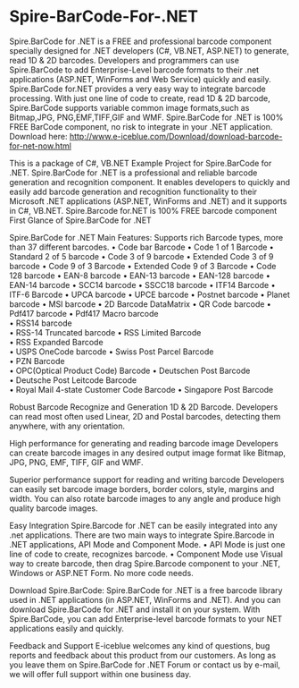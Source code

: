 Spire-BarCode-For-.NET
======================
Spire.BarCode for .NET is a FREE and professional barcode component specially designed for .NET developers (C#, VB.NET, ASP.NET) to generate, read 1D & 2D barcodes. Developers and programmers can use Spire.BarCode to add Enterprise-Level barcode formats to their .net applications (ASP.NET, WinForms and Web Service) quickly and easily.
Spire.BarCode for.NET provides a very easy way to integrate barcode processing. With just one line of code to create, read 1D & 2D barcode, Spire.BarCode supports variable common image formats,such as Bitmap,JPG, PNG,EMF,TIFF,GIF and WMF.
Spire.BarCode for .NET is 100% FREE BarCode component, no risk to integrate in your .NET application. 
Download  here: http://www.e-iceblue.com/Download/download-barcode-for-net-now.html

This is a package of C#, VB.NET Example Project for Spire.BarCode for .NET.
Spire.BarCode for .NET is a professional and reliable barcode generation and recognition component. It enables developers to quickly and easily add barcode generation and recognition functionality to their Microsoft .NET applications (ASP.NET, WinForms and .NET) and it supports in C#, VB.NET.
Spire.Barcode for.NET is 100% FREE barcode component
First Glance of Spire.BarCode for .NET
 
Spire.BarCode for .NET Main Features: 
Supports rich Barcode types, more than 37 different barcodes.
•  Code bar Barcode 
•	Code 1 of 1 Barcode 
•	Standard 2 of 5 barcode 
•	Code 3 of 9 barcode 
•	Extended Code 3 of 9 barcode 
•	Code 9 of 3 Barcode 
•	Extended Code 9 of 3 Barcode 
•	Code 128 barcode 
•	EAN-8 barcode 
•	EAN-13 barcode 
•	EAN-128 barcode 
•	EAN-14 barcode 
•	SCC14 barcode 
•	SSCC18 barcode 
•	ITF14 Barcode 
•	ITF-6 Barcode 
•	UPCA barcode 
•	UPCE barcode 
•	Postnet barcode 
•	Planet barcode 
•	MSI barcode 
•	2D Barcode DataMatrix 
•	QR Code barcode 
•	Pdf417 barcode 
•	Pdf417 Macro barcode       
•	RSS14 barcode   
•	RSS-14 Truncated barcode 
•	RSS Limited Barcode  
•	RSS Expanded Barcode       
•	USPS OneCode barcode 
•	Swiss Post Parcel Barcode          
•	PZN Barcode      
•	OPC(Optical Product Code) Barcode 
•	Deutschen Post Barcode   
•	Deutsche Post Leitcode Barcode       
•	Royal Mail 4-state Customer Code Barcode 
•	Singapore Post Barcode     
 
Robust Barcode Recognize and Generation 1D & 2D Barcode.
Developers can read most often used Linear, 2D and Postal barcodes, detecting them anywhere, with any orientation.

High performance for generating and reading barcode image 
Developers can create barcode images in any desired output image format like Bitmap, JPG, PNG, EMF, TIFF, GIF and WMF.


Superior performance support for reading and writing barcode
Developers can easily set barcode image borders, border colors, style, margins and width. You can also rotate barcode images to any angle and produce high quality barcode images.

Easy Integration
Spire.Barcode for .NET can be easily integrated into any .net applications. There are two main ways to integrate Spire.Barcode in .NET applications, API Mode and Component Mode.
•	API Mode is just one line of code to create, recognizes barcode. 
•	Component Mode use Visual way to create barcode, then drag Spire.Barcode component to your .NET, Windows or ASP.NET Form. No more code needs. 

Download Spire.BarCode:
Spire.BarCode for .NET is a free barcode library used in .NET applications (in ASP.NET, WinForms and .NET). And you can download Spire.BarCode for .NET and install it on your system. With Spire.BarCode, you can add Enterprise-level barcode formats to your NET applications easily and quickly.

Feedback and Support
E-iceblue welcomes any kind of questions, bug reports and feedback about this product from our customers. As long as you leave them on Spire.BarCode for .NET Forum  or contact us by e-mail, we will offer full support within one business day.

